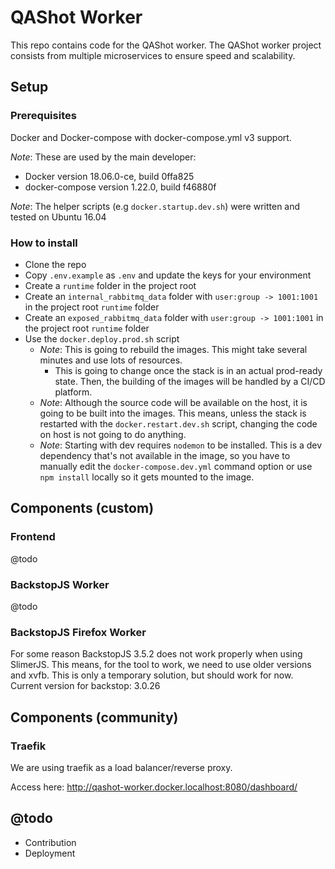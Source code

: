 # QAShot Worker

This repo contains code for the QAShot worker.
The QAShot worker project consists from multiple microservices to ensure speed and scalability.

## Setup
### Prerequisites
Docker and Docker-compose with docker-compose.yml v3 support.

*Note*: These are used by the main developer:

- Docker version 18.06.0-ce, build 0ffa825
- docker-compose version 1.22.0, build f46880f

*Note*: The helper scripts (e.g ```docker.startup.dev.sh```) were written and tested on Ubuntu 16.04

### How to install
- Clone the repo
- Copy ```.env.example``` as ```.env``` and update the keys for your environment
- Create a ```runtime``` folder in the project root
- Create an ```internal_rabbitmq_data``` folder with ```user:group -> 1001:1001``` in the project root ```runtime``` folder
- Create an ```exposed_rabbitmq_data``` folder with ```user:group -> 1001:1001``` in the project root ```runtime``` folder
- Use the ```docker.deploy.prod.sh``` script
    - *Note*: This is going to rebuild the images. This might take several minutes and use lots of resources.
        - This is going to change once the stack is in an actual prod-ready state. Then, the building of the images will be handled by a CI/CD platform.
    - *Note*: Although the source code will be available on the host, it is going to be built into the images. This means, unless the stack is restarted with the ```docker.restart.dev.sh``` script, changing the code on host is not going to do anything.
    - *Note*: Starting with dev requires ```nodemon``` to be installed. This is a dev dependency that's not available in the image, so you have to manually edit the ```docker-compose.dev.yml``` command option or use ```npm install``` locally so it gets mounted to the image.

## Components (custom)
### Frontend
@todo
### BackstopJS Worker
@todo
### BackstopJS Firefox Worker
For some reason BackstopJS 3.5.2 does not work properly when using SlimerJS.
This means, for the tool to work, we need to use older versions and xvfb.
This is only a temporary solution, but should work for now.
Current version for backstop: 3.0.26

## Components (community)
### Traefik
We are using traefik as a load balancer/reverse proxy.

Access here: http://qashot-worker.docker.localhost:8080/dashboard/

## @todo
- Contribution
- Deployment
